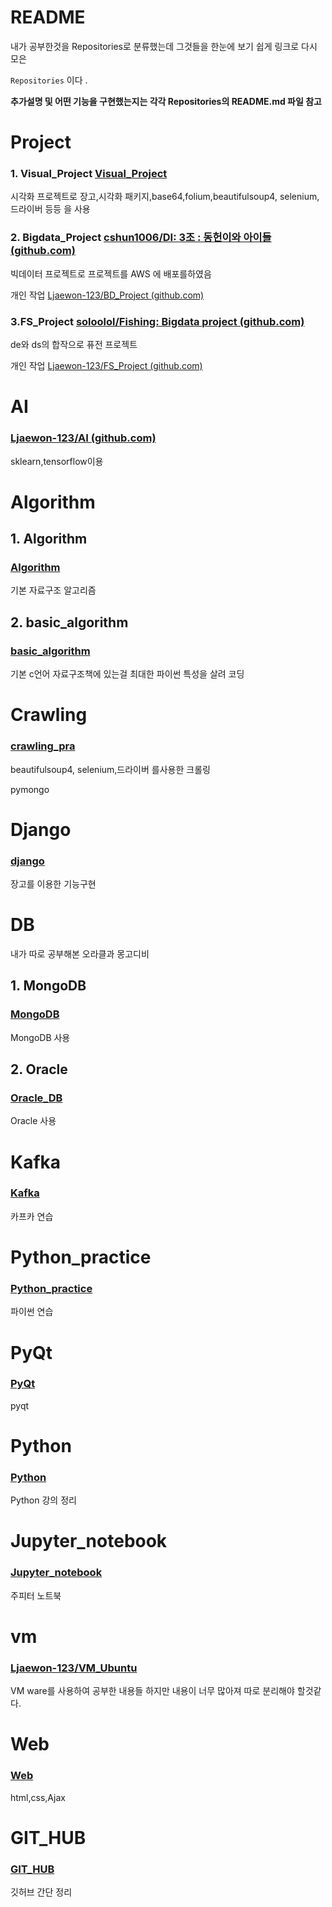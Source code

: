 # README

내가 공부한것을 Repositories로 분류했는데 그것들을 한눈에 보기 쉽게 링크로 다시 모은 

`Repositories` 이다 .

**추가설명 및 어떤 기능을 구현했는지는 각각 Repositories의 README.md 파일 참고**

# Project

### 1. Visual_Project   [Visual_Project](https://github.com/Ljaewon-123/Visual_Project) 

시각화 프로젝트로 장고,시각화 패키지,base64,folium,beautifulsoup4, selenium,드라이버 등등 을 사용

### 2. Bigdata_Project [cshun1006/DI: 3조 : 동헌이와 아이들 (github.com)](https://github.com/cshun1006/DI)

빅데이터 프로젝트로 프로젝트를 AWS 에 배포를하였음

개인 작업 [Ljaewon-123/BD_Project (github.com)](https://github.com/Ljaewon-123/BD_Project)

### 3.FS_Project [soloolol/Fishing: Bigdata project (github.com)](https://github.com/soloolol/Fishing)

de와 ds의 합작으로 퓨전 프로젝트

개인 작업 [Ljaewon-123/FS_Project (github.com)](https://github.com/Ljaewon-123/FS_Project)



# AI

### [Ljaewon-123/AI (github.com)](https://github.com/Ljaewon-123/AI)

sklearn,tensorflow이용 

# Algorithm

## 1. Algorithm

### [Algorithm](https://github.com/Ljaewon-123/Algorithm)

기본 자료구조 알고리즘

## 2. basic_algorithm

### [basic_algorithm](https://github.com/Ljaewon-123/basic_algorithm) 

기본 c언어 자료구조책에 있는걸 최대한 파이썬 특성을 살려 코딩

# Crawling

### [crawling_pra](https://github.com/Ljaewon-123/crawling_pra)

beautifulsoup4, selenium,드라이버 를사용한 크롤링 

pymongo

# Django

### [django](https://github.com/Ljaewon-123/django)

장고를 이용한 기능구현

# DB
내가 따로 공부해본 오라클과 몽고디비

## 1. MongoDB

### [MongoDB](https://github.com/Ljaewon-123/MongoDB)

MongoDB 사용

## 2. Oracle

### [Oracle_DB](https://github.com/Ljaewon-123/Oracle_DB)

Oracle 사용

# Kafka

### [Kafka](https://github.com/Ljaewon-123/Kafka)

카프카 연습

# Python_practice

### [Python_practice](https://github.com/Ljaewon-123/Python_practice)

파이썬 연습

# PyQt

### [PyQt](https://github.com/Ljaewon-123/PyQt)

pyqt

# Python

### [Python](https://github.com/Ljaewon-123/Python)

Python 강의 정리

# Jupyter_notebook

### [Jupyter_notebook](https://github.com/Ljaewon-123/Jupyter_notebook)

주피터 노트북

# vm

### [Ljaewon-123/VM_Ubuntu ](https://github.com/Ljaewon-123/VM_Ubuntu)

VM ware를 사용하여 공부한 내용들 하지만 내용이 너무 많아져 따로 분리해야 할것같다.

# Web

### [Web](https://github.com/Ljaewon-123/Web) 

html,css,Ajax

# GIT_HUB

### [GIT_HUB](https://github.com/Ljaewon-123/GIT_HUB)

깃허브 간단 정리
